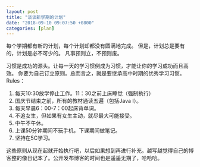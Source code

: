 ```yaml
---
layout: post
title: "谈谈新学期的计划"
date: "2018-09-10 09:07:50 +0800"
categories: [plan]
---
```

每个学期都有新的计划，每个计划却都没有圆满地完成。
但是，计划总是要有的，计划是必不可少的。
凡事预则立，不预则废。<!--more-->

习惯是成功的源头。让每一天的学习惯例成为习惯，才能让你的学习成功而且高效。
你要为自己订立原则。总而言之，就是要继承高中时期的优秀学习习惯。
Rules：


1. 每天10:30放学停止工作。11：30之前上床睡觉（强制执行）
2. 国庆节结束之前，所有的教材通读五遍（包括Java I）。
3. 每天早晨6：00-7：00起床背单词。
4. 不追女生，但如果有女生主动，就尽最大可能接受。
5. 中午不午休。
6. 上课50分钟期间不玩手机，下课期间做笔记。
7. 坚持在5C学习。


这些原则从现在起就开始执行吧，以后如果想到再进行补充。越写越觉得自己的博客整的像日记本了。公开发布博客的时间也是遥遥无期了，哈哈哈。

